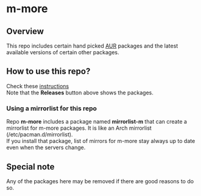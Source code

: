 # m-more

## Overview
This repo includes certain hand picked [AUR](https://aur.archlinux.org/packages) packages
and the latest available versions of certain other packages.

## How to use this repo?
Check these [instructions](../../../antergos-common-repo-info/blob/master/README.md)<br>
Note that the <b>Releases</b> button above shows the packages.

### Using a mirrorlist for this repo
Repo **m-more** includes a package named **mirrorlist-m** that can create a mirrorlist for m-more packages.
It is like an Arch mirrorlist (/etc/pacman.d/mirrorlist).<br>
If you install that package, list of mirrors for m-more stay always up to date even when the servers change.

## Special note
Any of the packages here may be removed if there are good reasons to do so.
